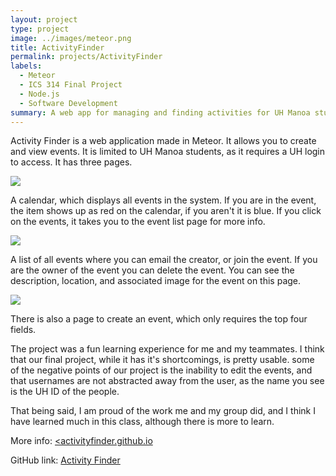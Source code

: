 ```yaml
---
layout: project
type: project
image: ../images/meteor.png
title: ActivityFinder
permalink: projects/ActivityFinder
labels:
  - Meteor
  - ICS 314 Final Project
  - Node.js
  - Software Development
summary: A web app for managing and finding activities for UH Manoa students
---
```


Activity Finder is a web application made in Meteor. It allows you to create and view events. It is limited to UH Manoa students, as it requires a UH login to access. It has three pages.

<img class="ui small right floated rounded image" src="../images/calendar.jpg">

A calendar, which displays all events in the system. If you are in the event, the item shows up as red on the calendar, if you aren't it is blue. If you click on the events, it takes you to the event list page for more info.

<img class="ui small right floated rounded image" src="../images/event-list.jpg">

A list of all events where you can email the creator, or join the event. If you are the owner of the event you can delete the event. You can see the description, location, and associated image for the event on this page.

<img class="ui small right floated rounded image" src="../images/event-creation2.jpg">

There is also a page to create an event, which only requires the top four fields.

The project was a fun learning experience for me and my teammates. I think that our final project, while it has it's shortcomings, is pretty usable. some of the negative points of our project is the inability to edit the events, and that usernames are not abstracted away from the user, as the name you see is the UH ID of the people.

That being said, I am proud of the work me and my group did, and I think I have learned much in this class, although there is more to learn.

More info: <a href="activityfinder.github.io"><activityfinder.github.io</a>

GitHub link: <a href="https://github.com/activityfinder/activityfinder">Activity Finder</a>
